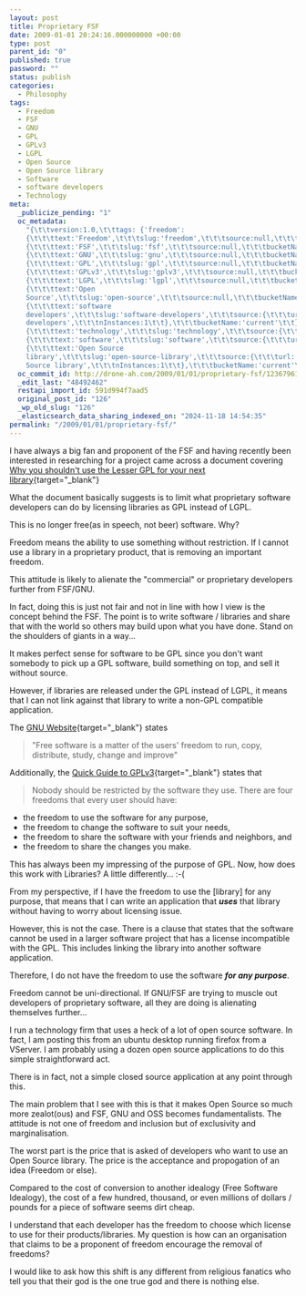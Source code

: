 ```yaml
---
layout: post
title: Proprietary FSF
date: 2009-01-01 20:24:16.000000000 +00:00
type: post
parent_id: "0"
published: true
password: ""
status: publish
categories:
  - Philosophy
tags:
  - Freedom
  - FSF
  - GNU
  - GPL
  - GPLv3
  - LGPL
  - Open Source
  - Open Source library
  - Software
  - software developers
  - Technology
meta:
  _publicize_pending: "1"
  oc_metadata:
    "{\t\tversion:1.0,\t\ttags: {'freedom':
    {\t\t\ttext:'Freedom',\t\t\tslug:'freedom',\t\t\tsource:null,\t\t\tbucketName:'current'\t\t},'fsf':
    {\t\t\ttext:'FSF',\t\t\tslug:'fsf',\t\t\tsource:null,\t\t\tbucketName:'current'\t\t},'gnu':
    {\t\t\ttext:'GNU',\t\t\tslug:'gnu',\t\t\tsource:null,\t\t\tbucketName:'current'\t\t},'gpl':
    {\t\t\ttext:'GPL',\t\t\tslug:'gpl',\t\t\tsource:null,\t\t\tbucketName:'current'\t\t},'gplv3':
    {\t\t\ttext:'GPLv3',\t\t\tslug:'gplv3',\t\t\tsource:null,\t\t\tbucketName:'current'\t\t},'lgpl':
    {\t\t\ttext:'LGPL',\t\t\tslug:'lgpl',\t\t\tsource:null,\t\t\tbucketName:'current'\t\t},'open-source':
    {\t\t\ttext:'Open
    Source',\t\t\tslug:'open-source',\t\t\tsource:null,\t\t\tbucketName:'current'\t\t},'software-developers':
    {\t\t\ttext:'software
    developers',\t\t\tslug:'software-developers',\t\t\tsource:{\t\t\turl:'http://d.opencalais.com/genericHasher-1/53915970-e599-3269-9036-dadd14e5d068',\t\t\ttype:{\t\t\turl:'http://s.opencalais.com/1/type/em/e/IndustryTerm',\t\t\ticonURL:'',\t\t\tname:'IndustryTerm'\t\t},\t\t\tname:'software
    developers',\t\t\tnInstances:1\t\t},\t\t\tbucketName:'current'\t\t},'technology':
    {\t\t\ttext:'technology',\t\t\tslug:'technology',\t\t\tsource:{\t\t\turl:'http://d.opencalais.com/genericHasher-1/5a253e82-7004-3a68-8797-61b5b7eda895',\t\t\ttype:{\t\t\turl:'http://s.opencalais.com/1/type/em/e/IndustryTerm',\t\t\ticonURL:'',\t\t\tname:'IndustryTerm'\t\t},\t\t\tname:'technology',\t\t\tnInstances:1\t\t},\t\t\tbucketName:'current'\t\t},'software':
    {\t\t\ttext:'software',\t\t\tslug:'software',\t\t\tsource:{\t\t\turl:'http://d.opencalais.com/genericHasher-1/30c49aa7-f102-3988-8215-2e76315c6ed3',\t\t\ttype:{\t\t\turl:'http://s.opencalais.com/1/type/em/e/IndustryTerm',\t\t\ticonURL:'',\t\t\tname:'IndustryTerm'\t\t},\t\t\tname:'software',\t\t\tnInstances:1\t\t},\t\t\tbucketName:'current'\t\t},'open-source-library':
    {\t\t\ttext:'Open Source
    library',\t\t\tslug:'open-source-library',\t\t\tsource:{\t\t\turl:'http://d.opencalais.com/genericHasher-1/08787c79-222c-356b-b892-12e7feb33809',\t\t\ttype:{\t\t\turl:'http://s.opencalais.com/1/type/em/e/Facility',\t\t\ticonURL:'',\t\t\tname:'Facility'\t\t},\t\t\tname:'Open
    Source library',\t\t\tnInstances:1\t\t},\t\t\tbucketName:'current'\t\t}}\t}"
  oc_commit_id: http://drone-ah.com/2009/01/01/proprietary-fsf/1236796134
  _edit_last: "48492462"
  restapi_import_id: 591d994f7aad5
  original_post_id: "126"
  _wp_old_slug: "126"
  _elasticsearch_data_sharing_indexed_on: "2024-11-18 14:54:35"
permalink: "/2009/01/01/proprietary-fsf/"
---
```


I have always a big fan and proponent of the FSF and having recently been
interested in researching for a project came across a document covering
[Why you shouldn\'t use the Lesser GPL for your next library](http://www.gnu.org/licenses/why-not-lgpl.html "Why Not LGPL"){target="\_blank"}

What the document basically suggests is to limit what proprietary software
developers can do by licensing libraries as GPL instead of LGPL.

This is no longer free(as in speech, not beer) software. Why?

Freedom means the ability to use something without restriction. If I cannot use
a library in a proprietary product, that is removing an important freedom.

This attitude is likely to alienate the \"commercial\" or proprietary developers
further from FSF/GNU.

In fact, doing this is just not fair and not in line with how I view is the
concept behind the FSF. The point is to write software / libraries and share
that with the world so others may build upon what you have done. Stand on the
shoulders of giants in a way\...

It makes perfect sense for software to be GPL since you don\'t want somebody to
pick up a GPL software, build something on top, and sell it without source.

However, if libraries are released under the GPL instead of LGPL, it means that
I can not link against that library to write a non-GPL compatible application.

The
[GNU Website](http://www.gnu.org/ "The GNU Operating Sytem"){target="\_blank"}
states

> \"Free software is a matter of the users\' freedom to run, copy, distribute,
> study, change and improve\"

Additionally, the
[Quick Guide to GPLv3](http://www.gnu.org/licenses/quick-guide-gplv3.html "A Quick Guide To GPLv3"){target="\_blank"}
states that

> Nobody should be restricted by the software they use. There are four freedoms
> that every user should have:

- the freedom to use the software for any purpose,
- the freedom to change the software to suit your needs,
- the freedom to share the software with your friends and neighbors, and
- the freedom to share the changes you make.

This has always been my impressing of the purpose of GPL. Now, how does this
work with Libraries? A little differently\... :-(

From my perspective, if I have the freedom to use the \[library\] for any
purpose, that means that I can write an application that **_uses_** that library
without having to worry about licensing issue.

However, this is not the case. There is a clause that states that the software
cannot be used in a larger software project that has a license incompatible with
the GPL. This includes linking the library into another software application.

Therefore, I do not have the freedom to use the software **_for any purpose_**.

Freedom cannot be uni-directional. If GNU/FSF are trying to muscle out
developers of proprietary software, all they are doing is alienating themselves
further\...

I run a technology firm that uses a heck of a lot of open source software. In
fact, I am posting this from an ubuntu desktop running firefox from a VServer. I
am probably using a dozen open source applications to do this simple
straightforward act.

There is in fact, not a simple closed source application at any point through
this.

The main problem that I see with this is that it makes Open Source so much more
zealot(ous) and FSF, GNU and OSS becomes fundamentalists. The attitude is not
one of freedom and inclusion but of exclusivity and marginalisation.

The worst part is the price that is asked of developers who want to use an Open
Source library. The price is the acceptance and propogation of an idea (Freedom
or else).

Compared to the cost of conversion to another idealogy (Free Software Idealogy),
the cost of a few hundred, thousand, or even millions of dollars / pounds for a
piece of software seems dirt cheap.

I understand that each developer has the freedom to choose which license to use
for their products/libraries. My question is how can an organisation that claims
to be a proponent of freedom encourage the removal of freedoms?

I would like to ask how this shift is any different from religious fanatics who
tell you that their god is the one true god and there is nothing else.
